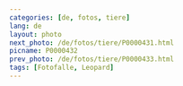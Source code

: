 ```yaml
---
categories: [de, fotos, tiere]
lang: de
layout: photo
next_photo: /de/fotos/tiere/P0000431.html
picname: P0000432
prev_photo: /de/fotos/tiere/P0000433.html
tags: [Fotofalle, Leopard]
---
```


